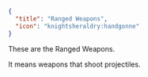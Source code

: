 ```json
{ 
  "title": "Ranged Weapons",
  "icon": "knightsheraldry:handgonne"
}
```

These are the Ranged Weapons.

It means weapons that shoot projectiles.